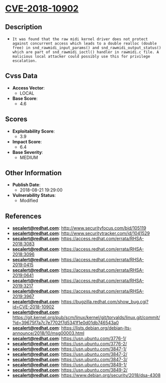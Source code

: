 
# [CVE-2018-10902](http://www.securityfocus.com/bid/105119)

## Description

- `It was found that the raw midi kernel driver does not protect against concurrent access which leads to a double realloc (double free) in snd_rawmidi_input_params() and snd_rawmidi_output_status() which are part of snd_rawmidi_ioctl() handler in rawmidi.c file. A malicious local attacker could possibly use this for privilege escalation.`

## Cvss Data

- **Access Vector**:
  - LOCAL
- **Base Score**:
  - 4.6

## Scores

- **Exploitability Score**:
  - 3.9
- **Impact Score**:
  - 6.4
- **Base Severity**:
  - MEDIUM

## Other Information

- **Publish Date**:
  - 2018-08-21 19:29:00
- **Vulnerability Status**:
  - Modified

## References

- **secalert@redhat.com**: http://www.securityfocus.com/bid/105119
- **secalert@redhat.com**: http://www.securitytracker.com/id/1041529
- **secalert@redhat.com**: https://access.redhat.com/errata/RHSA-2018:3083
- **secalert@redhat.com**: https://access.redhat.com/errata/RHSA-2018:3096
- **secalert@redhat.com**: https://access.redhat.com/errata/RHSA-2019:0415
- **secalert@redhat.com**: https://access.redhat.com/errata/RHSA-2019:0641
- **secalert@redhat.com**: https://access.redhat.com/errata/RHSA-2019:3217
- **secalert@redhat.com**: https://access.redhat.com/errata/RHSA-2019:3967
- **secalert@redhat.com**: https://bugzilla.redhat.com/show_bug.cgi?id=CVE-2018-10902
- **secalert@redhat.com**: https://git.kernel.org/pub/scm/linux/kernel/git/torvalds/linux.git/commit/?id=39675f7a7c7e7702f7d5341f1e0d01db746543a0
- **secalert@redhat.com**: https://lists.debian.org/debian-lts-announce/2018/10/msg00003.html
- **secalert@redhat.com**: https://usn.ubuntu.com/3776-1/
- **secalert@redhat.com**: https://usn.ubuntu.com/3776-2/
- **secalert@redhat.com**: https://usn.ubuntu.com/3847-1/
- **secalert@redhat.com**: https://usn.ubuntu.com/3847-2/
- **secalert@redhat.com**: https://usn.ubuntu.com/3847-3/
- **secalert@redhat.com**: https://usn.ubuntu.com/3849-1/
- **secalert@redhat.com**: https://usn.ubuntu.com/3849-2/
- **secalert@redhat.com**: https://www.debian.org/security/2018/dsa-4308
